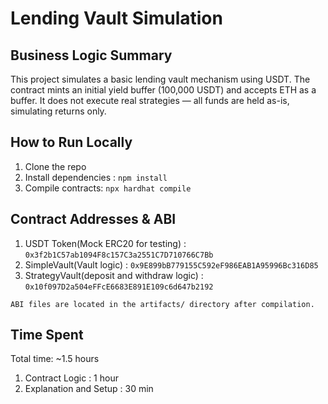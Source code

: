 # Lending Vault Simulation

## Business Logic Summary
This project simulates a basic lending vault mechanism using USDT. The contract mints an initial yield buffer (100,000 USDT) and accepts ETH as a buffer. It does not execute real strategies — all funds are held as-is, simulating returns only.


## How to Run Locally
1. Clone the repo
2. Install dependencies : `npm install`
3. Compile contracts:  `npx hardhat compile`

## Contract Addresses & ABI
1. USDT Token(Mock ERC20 for testing) : `0x3f2b1C57ab1094F8c157C3a2551C7D710766C7Bb`
2. SimpleVault(Vault logic) : `0x9E899bB779155C592eF986EAB1A95996Bc316D85`
3. StrategyVault(deposit and withdraw logic) : `0x10f097D2a504eFFcE6683E891E109c6d647b2192`

`ABI files are located in the artifacts/ directory after compilation.`

## Time Spent 
Total time: ~1.5 hours
1. Contract Logic : 1 hour
2. Explanation and Setup : 30 min